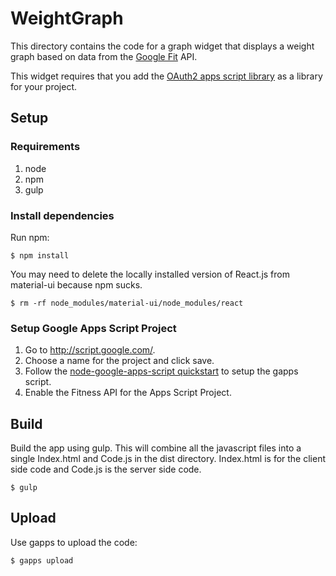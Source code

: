 # WeightGraph

This directory contains the code for a graph widget that displays a weight
graph based on data from the [Google Fit](http://fit.google.com) API.

This widget requires that you add the [OAuth2 apps script
library](https://github.com/googlesamples/apps-script-oauth2) as a library for
your project.

## Setup

### Requirements

1. node
1. npm
1. gulp
 
### Install dependencies

Run npm:

```console
$ npm install
```

You may need to delete the locally installed version of React.js from
material-ui because npm sucks.

```console
$ rm -rf node_modules/material-ui/node_modules/react
```



### Setup Google Apps Script Project

1. Go to http://script.google.com/.
1. Choose a name for the project and click save.
1. Follow the [node-google-apps-script quickstart](https://www.npmjs.com/package/node-google-apps-script) to setup the gapps script.
1. Enable the Fitness API for the Apps Script Project.

## Build

Build the app using gulp. This will combine all the javascript files into a
single Index.html and Code.js in the dist directory. Index.html is for the client
side code and Code.js is the server side code.

```console
$ gulp
```

## Upload

Use gapps to upload the code:

```console
$ gapps upload
```
